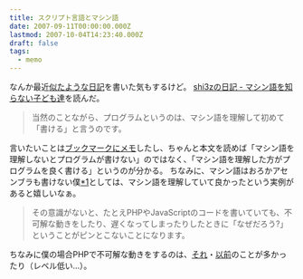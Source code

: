 ```yaml
---
title: スクリプト言語とマシン語
date: 2007-09-11T00:00:00.000Z
lastmod: 2007-10-04T14:23:40.000Z
draft: false
tags:
  - memo
---
```


なんか最近[似たような日記](/posts/20070818/p01)を書いた気もするけど。 [shi3zの日記 - マシン語を知らない子ども達](http://d.hatena.ne.jp/shi3z/20070911/1189493767)を読んだ。

> 当然のことながら、プログラムというのは、マシン語を理解して初めて「書ける」と言うのです。

言いたいことは[ブックマークにメモ](http://b.hatena.ne.jp/kmachu/20070911#bookmark-5844597)したし、ちゃんと本文を読めば「マシン語を理解しないとプログラムが書けない」のではなく、「マシン語を理解した方がプログラムを良く書ける」というのが分かる。 ちなみに、マシン語はおろかアセンブラも書けない僕[\*1](# "アセンブラを書けないのは微妙にコンプレックスだったり")としては、マシン語を理解していて良かったという実例があると嬉しいなぁ。

> その意識がないと、たとえPHPやJavaScriptのコードを書いていても、不可解な動きをしたり、遅くなってしまったりしたときに「なぜだろう?」ということがピンとこないことになります。

ちなみに僕の場合PHPで不可解な動きをするのは、[それ](/posts/20050710/p01)・[以前](/posts/20070308/p02)のことが多かったり（レベル低い…）。
